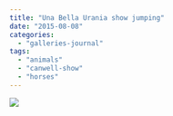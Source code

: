 ```yaml
---
title: "Una Bella Urania show jumping"
date: "2015-08-08"
categories: 
  - "galleries-journal"
tags: 
  - "animals"
  - "canwell-show"
  - "horses"
---
```


[![](images/Una-Bella-Urania-show-jumping.jpg)](http://davidpeach.co.uk/wp-content/uploads/2021/02/Una-Bella-Urania-show-jumping.jpg)
